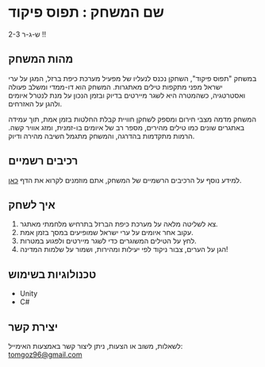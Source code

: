# שם המשחק : תפוס פיקוד

2-3 ש-ג-ר !!
## מהות המשחק
במשחק "תפוס פיקוד", השחקן נכנס לנעליו של מפעיל מערכת כיפת ברזל, המגן על ערי ישראל מפני מתקפות טילים מאתגרות. המשחק הוא דו-ממדי ומשלב פעולה ואסטרטגיה, כשהמטרה היא לשגר מיירטים בדיוק ובזמן הנכון על מנת לנטרל איומים ולהגן על האזרחים. 

המשחק מדמה מצבי חירום ומספק לשחקן חוויית קבלת החלטות בזמן אמת, תוך עמידה באתגרים שונים כמו טילים מהירים, מספר רב של איומים בו-זמנית, ומזג אוויר קשה. הרמות מתקדמות בהדרגה, והמשחק מתגמל חשיבה מהירה ודיוק. 

## רכיבים רשמיים
למידע נוסף על הרכיבים הרשמיים של המשחק, אתם מוזמנים לקרוא את הדף [כאן](https://github.com/ComputerGameDev/TakeControl/blob/main/formal-elements.md).

## איך לשחק
1. צא לשליטה מלאה על מערכת כיפת הברזל בתרחיש מלחמתי מאתגר.
2. עקוב אחר איומים על ערי ישראל שמופיעים במסך בזמן אמת.
3. לחץ על הטילים המשוגרים כדי לשגר מיירטים ולפגוע במטרות.
4. הגן על הערים, צבור ניקוד לפי יעילות ומהירות, ושמור על שלמות המדינה!

## טכנולוגיות בשימוש
- Unity
- C#

## יצירת קשר
לשאלות, משוב או הצעות, ניתן ליצור קשר באמצעות האימייל: [tomgoz96@gmail.com](tomgoz96@gmail.com)
